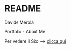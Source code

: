 # README

Davide Merola

Portfolio - About Me

Per vedere il Sito \-\-\> [clicca qui](https://davidemerola.github.io/portfolio/)
